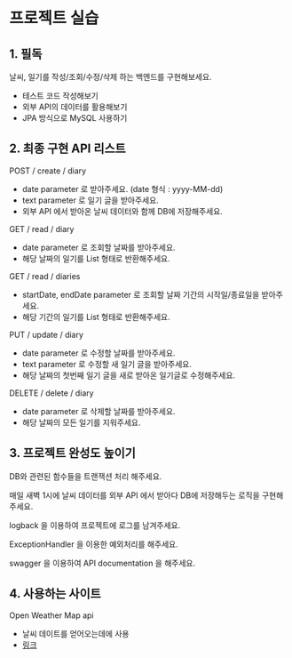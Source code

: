 # 프로젝트 실습

## 1. 필독
날씨, 일기를 작성/조회/수정/삭제 하는 백엔드를 구현해보세요.

- 테스트 코드 작성해보기
- 외부 API의 데이터를 활용해보기
- JPA 방식으로 MySQL 사용하기


## 2. 최종 구현 API 리스트
POST / create / diary

- date parameter 로 받아주세요. (date 형식 : yyyy-MM-dd)
- text parameter 로 일기 글을 받아주세요.
- 외부 API 에서 받아온 날씨 데이터와 함께 DB에 저장해주세요.

GET / read / diary
- date parameter 로 조회할 날짜를 받아주세요.
- 해당 날짜의 일기를 List 형태로 반환해주세요.

GET / read / diaries
- startDate, endDate parameter 로 조회할 날짜 기간의 시작일/종료일을 받아주세요.
- 해당 기간의 일기를 List 형태로 반환해주세요.

PUT / update / diary
- date parameter 로 수정할 날짜를 받아주세요.
- text parameter 로 수정할 새 일기 글을 받아주세요.
- 해당 날짜의 첫번째 일기 글을 새로 받아온 일기글로 수정해주세요.

DELETE / delete / diary
- date parameter 로 삭제할 날짜를 받아주세요.
- 해당 날짜의 모든 일기를 지워주세요.


## 3. 프로젝트 완성도 높이기
DB와 관련된 함수들을 트랜잭션 처리 해주세요.

매일 새벽 1시에 날씨 데이터를 외부 API 에서 받아다 DB에 저장해두는 로직을 구현해주세요.

logback 을 이용하여 프로젝트에 로그를 남겨주세요.

ExceptionHandler 을 이용한 예외처리를 해주세요.

swagger 을 이용하여 API documentation 을 해주세요.


## 4. 사용하는 사이트
Open Weather Map api
- 날씨 데이트를 얻어오는데에 사용
- [링크](https://openweathermap.org/api)
